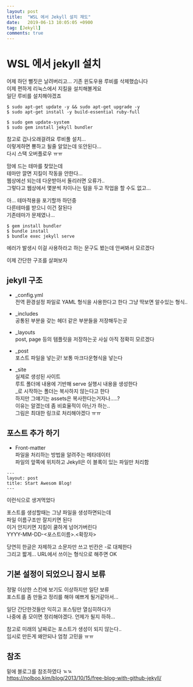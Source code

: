 ```yaml
---
layout: post
title:  "WSL 에서 Jekyll 설치 재도"
date:   2019-06-13 10:05:05 +0900
tag: [Jekyll]
comments: true
---
```



# WSL 에서 jekyll 설치 

어제 하던 뻘짓은 날려버리고... 기존 윈도우용 루비를 삭제했습니다  
이제 편하게 리눅스에서 지킬을 설치해볼게요  
일단 루비를 설치해야겠죠

```
$ sudo apt-get update -y && sudo apt-get upgrade -y
$ sudo apt-get install -y build-essential ruby-full

$ sudo gem update-system
$ sudo gem install jekyll bundler
```

참고로 겁나오래걸려요 루비풀 설치...  
이렇게하면 뿅하고 될줄 알았는데 또안된다...  
다시 스택 오버플로우 ㅠㅠ  


맘에 드는 테마를 찾았는데  
테마만 깔면 지킬이 작동을 안한다...  
웹상에선 되는데 다운받아서 돌리러면 오류가..  
그렇다고 웹상에서 몇분씩 차이나는 텀을 두고 작업을 할 수도 없고...  

아... 테마적용을 포기할까 하던중  
다른테마를 받으니 이건 잘된다  
기존테마가 문제였나...  

```
$ gem install bundler
$ bundle install
$ bundle exec jekyll serve
```

에러가 발생시 이걸 사용하라고 하는 문구도 봤는데 안써봐서 모르겠다

이제 간단한 구조를 살펴보자


## jekyll 구조

- _config.yml  
전역 환경설정 파일로 YAML 형식을 사용한다고 한다
그냥 딱보면 알수있는 형식..

- _includes   
공통된 부분을 갖는 헤더 같은 부분들을 저장해두는곳

- _layouts  
post, page 등의 템플릿을 저장하는곳
사실 아직 정확히 모르겠다

- _post   
포스트 파일을 넣는곳! 보통 마크다운형식을 넣는다

- _site  
실제로 생성된 사이트  
루트 폴더에 내용에 기반해 serve 실행시 내용을 생성한다  
_로 시작하는 폴더는 복사하지 않는다고 한다  
하지만 그얘기는 assets은 복사한다는거자나.....?  
이유는 알겠는데 좀 비효율적이 아닌가 하는..  
그림은 최대한 링크로 처리해야겠다 ㅠㅠ  


## 포스트 추가 하기

- Front-matter  
파일을 처리하는 방법을 알려주는 메타데이터  
파일의 앞쪽에 위치하고 Jekyll은 이 블록이 있는 파일만 처리함

```
---
layout: post
title: Start Awesom Blog!
---
```

이런식으로 생겨먹었다

포스트를 생성할때는 그냥 파일을 생성하면되는데  
파일 이름구조만 잘지키면 된다  
이거 안지키면 지킬이 쿨하게 넘어가버린다  
YYYY-MM-DD-<포스트이름>.<확장자>

당연히 한글은 자제하고 소문자만 쓰고 빈칸은 -로 대체한다  
그리고 짧게... URL에서 쓰이는 형식으로 해주면 OK



## 기본 설정이 되었으니 잠시 보류

정말 이상한 스킨에 보기도 이상하지만 일단 보류  
포스트를 좀 만들고 정리를 해야 예쁘게 될거같아서...

일단 간단한것들만 익히고 포스팅만 열심히하다가   
나중에 좀 모이면 정리해야겠다. 언제가 될지 하하...  

참고로 미래의 날짜로는 포스트가 생성이 되지 않는다..    
임시로 만든게 왜안되나 엄청 고민을 ㅠㅠ




## 참조
밑에 블로그를 참조하였다 ㄳㄳ  
https://nolboo.kim/blog/2013/10/15/free-blog-with-github-jekyll/
